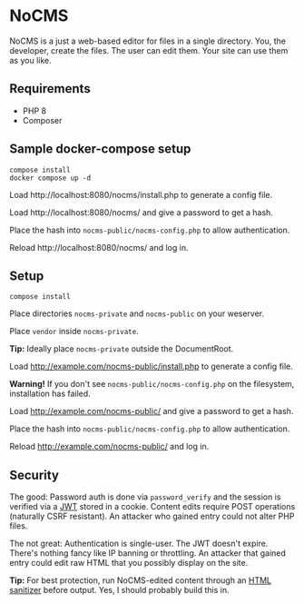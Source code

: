 # NoCMS

NoCMS is a just a web-based editor for files in a single directory. You, the developer,
create the files. The user can edit them. Your site can use them as you like.

## Requirements

* PHP 8
* Composer

## Sample docker-compose setup

```
compose install
docker compose up -d
```

Load http://localhost:8080/nocms/install.php to generate a config file.

Load http://localhost:8080/nocms/ and give a password to get a hash.

Place the hash into `nocms-public/nocms-config.php` to allow authentication.

Reload http://localhost:8080/nocms/ and log in. 

## Setup

```
compose install
```

Place directories `nocms-private` and `nocms-public` on your weserver.

Place `vendor` inside `nocms-private`.

**Tip:** Ideally place `nocms-private` outside the DocumentRoot.

Load http://example.com/nocms-public/install.php to generate a config file.

**Warning!** If you don't see `nocms-public/nocms-config.php` on the filesystem, installation has failed.

Load http://example.com/nocms-public/ and give a password to get a hash.

Place the hash into `nocms-public/nocms-config.php` to allow authentication.

Reload http://example.com/nocms-public/ and log in.

## Security

The good: Password auth is done via `password_verify` and the session is verified via a [JWT](https://github.com/firebase/php-jwt) stored in a cookie. Content edits require POST operations (naturally CSRF resistant). An attacker who gained entry could not alter PHP files.

The not great: Authentication is single-user. The JWT doesn't expire. There's nothing fancy like IP banning or throttling. An attacker that gained entry could edit raw HTML that you possibly display on the site.

**Tip:** For best protection, run NoCMS-edited content through an [HTML sanitizer](https://packagist.org/packages/ezyang/htmlpurifier) before output. Yes, I should probably build this in.
